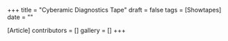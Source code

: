 +++
title = "Cyberamic Diagnostics Tape"
draft = false
tags = [Showtapes]
date = ""

[Article]
contributors = []
gallery = []
+++